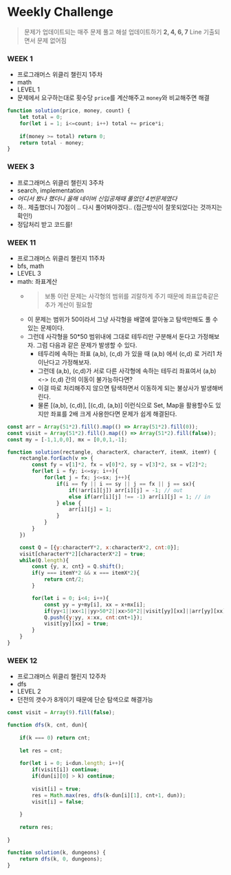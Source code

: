 # Weekly Challenge
> 문제가 업데이트되는 매주 문제 풀고 해설 업데이트하기
**2, 4, 6, 7** Line 기출되면서 문제 없어짐

### WEEK 1
- 프로그래머스 위클리 챌린지 1주차
- math
- LEVEL 1
- 문제에서 요구하는대로 횟수당 `price`를 계산해주고 `money`와 비교해주면 해결
```js
function solution(price, money, count) {
    let total = 0;
    for(let i = 1; i<=count; i++) total += price*i;
    
    if(money >= total) return 0;
    return total - money;   
}
```

### WEEK 3
- 프로그래머스 위클리 챌린지 3주차
- search, implementation
- *어디서 봤나 했더니 올해 네이버 신입공채때 풀었던 4번문제였다*
- 하.. 제출했더니 70점이 .. 다시 풀어봐야겠다.. (접근방식이 잘못되었다는 것까지는 확인!)
- 정답처리 받고 코드를!

### WEEK 11
- 프로그래머스 위클리 챌린지 11주차
- bfs, math
- LEVEL 3
- math: 좌표계산
    - > 보통 이런 문제는 사각형의 범위를 괴랄하게 주기 때문에 좌표압축같은 추가 계산이 필요함
    - 이 문제는 범위가 50이라서 그냥 사각형을 배열에 깔아놓고 탐색만해도 풀 수 있는 문제이다.
    - 그런데 사각형을 50*50 범위내에 그대로 테두리만 구분해서 둔다고 가정해보자. 그럼 다음과 같은 문제가 발생할 수 있다.
        - 테두리에 속하는 좌표 (a,b), (c,d) 가 있을 때 (a,b) 에서 (c,d) 로 거리1 차이난다고 가정해보자.
        - 그런데 (a,b), (c,d)가 서로 다른 사각형에 속하는 테두리 좌표여서 (a,b) <-> (c,d) 간의 이동이 불가능하다면?
        - 이걸 따로 처리해주지 않으면 탐색하면서 이동하게 되는 불상사가 발생해버린다.
        - 물론 [(a,b), (c,d)], [(c,d), (a,b)] 이런식으로 Set, Map을 활용할수도 있지만 좌표를 2배 크게 사용한다면 문제가 쉽게 해결된다.

```js
const arr = Array(51*2).fill().map(() => Array(51*2).fill(0));
const visit = Array(51*2).fill().map(() => Array(51*2).fill(false));
const my = [-1,1,0,0], mx = [0,0,1,-1];

function solution(rectangle, characterX, characterY, itemX, itemY) {
    rectangle.forEach(v => {
        const fy = v[1]*2, fx = v[0]*2, sy = v[3]*2, sx = v[2]*2;
        for(let i = fy; i<=sy; i++){
            for(let j = fx; j<=sx; j++){
                if(i == fy || i == sy || j == fx || j == sx){
                    if(!arr[i][j]) arr[i][j] = -1; // out
                    else if(arr[i][j] !== -1) arr[i][j] = 1; // in
                } else {
                    arr[i][j] = 1;
                }
            }
        }
    })

    const Q = [{y:characterY*2, x:characterX*2, cnt:0}];
    visit[characterY*2][characterX*2] = true;
    while(Q.length){
        const {y, x, cnt} = Q.shift();
        if(y === itemY*2 && x === itemX*2){
            return cnt/2;
        }

        for(let i = 0; i<4; i++){
            const yy = y+my[i], xx = x+mx[i];
            if(yy<1||xx<1||yy>50*2||xx>50*2||visit[yy][xx]||arr[yy][xx]!==-1) continue;
            Q.push({y:yy, x:xx, cnt:cnt+1});
            visit[yy][xx] = true;
        }
    }
}
```

### WEEK 12
- 프로그래머스 위클리 챌린지 12주차
- dfs
- LEVEL 2
- 던전의 갯수가 8개이기 때문에 단순 탐색으로 해결가능
```js
const visit = Array(9).fill(false);

function dfs(k, cnt, dun){
    
    if(k === 0) return cnt;
    
    let res = cnt;
    
    for(let i = 0; i<dun.length; i++){
        if(visit[i]) continue;
        if(dun[i][0] > k) continue;
        
        visit[i] = true;
        res = Math.max(res, dfs(k-dun[i][1], cnt+1, dun));
        visit[i] = false;
        
    }
    
    return res;
    
}

function solution(k, dungeons) {
    return dfs(k, 0, dungeons);
}
```